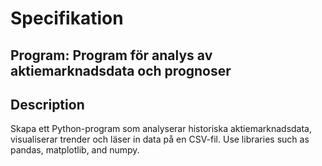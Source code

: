 # Specifikation

## Program: Program för analys av aktiemarknadsdata och prognoser

## Description

Skapa ett Python-program som analyserar historiska aktiemarknadsdata, visualiserar trender och läser in data på en CSV-fil.
Use libraries such as pandas, matplotlib, and numpy.
